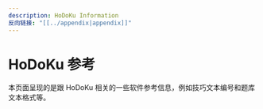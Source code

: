 ```yaml
---
description: HoDoKu Information
反向链接: "[[../appendix|appendix]]"
---
```


# HoDoKu 参考

本页面呈现的是跟 HoDoKu 相关的一些软件参考信息，例如技巧文本编号和题库文本格式等。
